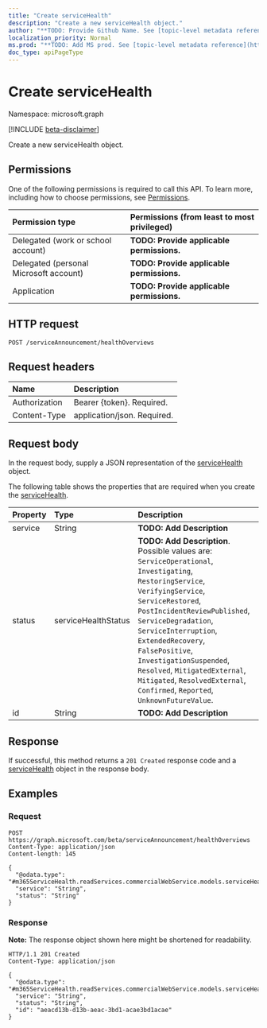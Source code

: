 ```yaml
---
title: "Create serviceHealth"
description: "Create a new serviceHealth object."
author: "**TODO: Provide Github Name. See [topic-level metadata reference](https://msgo.azurewebsites.net/add/document/guidelines/metadata.html#topic-level-metadata)**"
localization_priority: Normal
ms.prod: "**TODO: Add MS prod. See [topic-level metadata reference](https://msgo.azurewebsites.net/add/document/guidelines/metadata.html#topic-level-metadata)**"
doc_type: apiPageType
---
```


# Create serviceHealth
Namespace: microsoft.graph

[!INCLUDE [beta-disclaimer](../../includes/beta-disclaimer.md)]

Create a new serviceHealth object.

## Permissions
One of the following permissions is required to call this API. To learn more, including how to choose permissions, see [Permissions](/graph/permissions-reference).

|Permission type|Permissions (from least to most privileged)|
|:---|:---|
|Delegated (work or school account)|**TODO: Provide applicable permissions.**|
|Delegated (personal Microsoft account)|**TODO: Provide applicable permissions.**|
|Application|**TODO: Provide applicable permissions.**|

## HTTP request

<!-- {
  "blockType": "ignored"
}
-->
``` http
POST /serviceAnnouncement/healthOverviews
```

## Request headers
|Name|Description|
|:---|:---|
|Authorization|Bearer {token}. Required.|
|Content-Type|application/json. Required.|

## Request body
In the request body, supply a JSON representation of the [serviceHealth](../resources/servicehealth.md) object.

The following table shows the properties that are required when you create the [serviceHealth](../resources/servicehealth.md).

|Property|Type|Description|
|:---|:---|:---|
|service|String|**TODO: Add Description**|
|status|serviceHealthStatus|**TODO: Add Description**. Possible values are: `ServiceOperational`, `Investigating`, `RestoringService`, `VerifyingService`, `ServiceRestored`, `PostIncidentReviewPublished`, `ServiceDegradation`, `ServiceInterruption`, `ExtendedRecovery`, `FalsePositive`, `InvestigationSuspended`, `Resolved`, `MitigatedExternal`, `Mitigated`, `ResolvedExternal`, `Confirmed`, `Reported`, `UnknownFutureValue`.|
|id|String|**TODO: Add Description**|



## Response

If successful, this method returns a `201 Created` response code and a [serviceHealth](../resources/servicehealth.md) object in the response body.

## Examples

### Request
<!-- {
  "blockType": "request",
  "name": "create_servicehealth_from_"
}
-->
``` http
POST https://graph.microsoft.com/beta/serviceAnnouncement/healthOverviews
Content-Type: application/json
Content-length: 145

{
  "@odata.type": "#m365ServiceHealth.readServices.commercialWebService.models.serviceHealth",
  "service": "String",
  "status": "String"
}
```


### Response
**Note:** The response object shown here might be shortened for readability.
<!-- {
  "blockType": "response",
  "truncated": true,
  "@odata.type": "m365ServiceHealth.readServices.commercialWebService.models.serviceHealth"
}
-->
``` http
HTTP/1.1 201 Created
Content-Type: application/json

{
  "@odata.type": "#m365ServiceHealth.readServices.commercialWebService.models.serviceHealth",
  "service": "String",
  "status": "String",
  "id": "aeacd13b-d13b-aeac-3bd1-acae3bd1acae"
}
```

